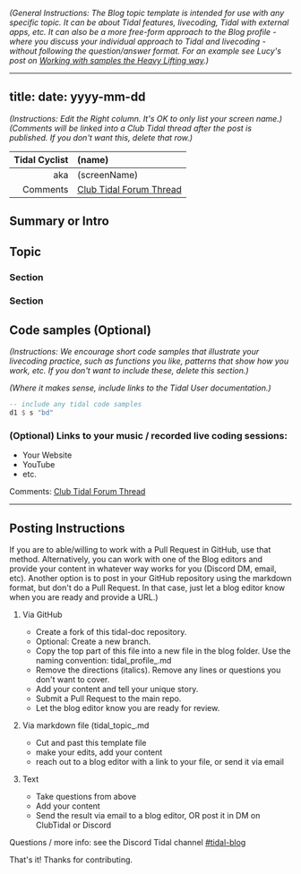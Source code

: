 
*(General Instructions: The Blog topic template is intended for use with any specific topic. It can be about Tidal features, livecoding, Tidal with external apps, etc. It can also be a more free-form approach to the Blog profile - where you discuss your individual approach to Tidal and livecoding - without following the question/answer format. For an example see Lucy's post on [Working with samples the Heavy Lifting way](https://tidalcycles.org/blog/tidal_profile_heavylifting).)*

---
title: <your title or topic here>
date: yyyy-mm-dd
---

*(Instructions: Edit the Right column. It's OK to only list your screen name.)*
*(Comments will be linked into a Club Tidal thread after the post is published. If you don't want this, delete that row.)*

| Tidal Cyclist  | (name)    |
| --------:    | :---------- |
| aka          | (screenName) |
| Comments     | [Club Tidal Forum Thread](https://club.tidalcycles.org/)|

## Summary or Intro

## Topic

### Section

### Section

## Code samples (Optional)
*(Instructions: We encourage short code samples that illustrate your livecoding practice, such as functions you like, patterns that show how you work, etc. If you don't want to include these, delete this section.)*

*(Where it makes sense, include links to the Tidal User documentation.)*

```haskell
-- include any tidal code samples
d1 $ s "bd"
```

### (Optional) Links to your music / recorded live coding sessions:
- Your Website
- YouTube
- etc.


Comments: [Club Tidal Forum Thread](https://club.tidalcycles.org/)

---

## Posting Instructions
If you are to able/willing to work with a Pull Request in GitHub, use that method. Alternatively, you can work with one of the Blog editors and provide your content in whatever way works for you (Discord DM, email, etc). Another option is to post in your GitHub repository using the markdown format, but don't do a Pull Request. In that case, just let a blog editor know when you are ready and provide a URL.)

1. Via GitHub
    - Create a fork of this tidal-doc repository.
    - Optional: Create a new branch.
    - Copy the top part of this file into a new file in the blog folder. Use the naming convention: tidal_profile_<yourName>.md
    - Remove the directions (italics). Remove any lines or questions you don't want to cover.
    - Add your content and tell your unique story.
    - Submit a Pull Request to the main repo.
    - Let the blog editor know you are ready for review.

2. Via markdown file (tidal_topic_<YOURTOPIC>.md
    - Cut and past this template file
    - make your edits, add your content
    - reach out to a blog editor with a link to your file, or send it via email

3. Text
    - Take questions from above
    - Add your content
    - Send the result via email to a blog editor, OR post it in DM on ClubTidal or Discord

Questions / more info: see the Discord Tidal channel [#tidal-blog](https://discord.com/channels/779427371270275082/1075644661135319071)  

That's it! Thanks for contributing.
